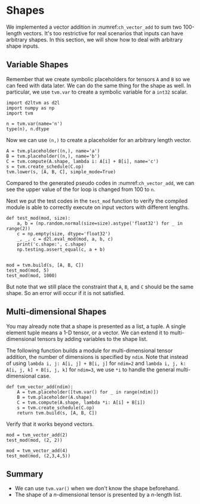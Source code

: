 # Shapes

We implemented a vector addition in :numref:`ch_vector_add` to sum two 100-length vectors. It's too restrictive for real scenarios that inputs can have arbitrary shapes. In this section, we will show how to deal with arbitrary shape inputs.

## Variable Shapes

Remember that we create symbolic placeholders for tensors `A` and `B` so we can feed with data later. We can do the same thing for the shape as well. In particular, we use `tvm.var` to create a symbolic variable for a `int32` scalar.

```{.python .input  n=1}
import d2ltvm as d2l
import numpy as np
import tvm

n = tvm.var(name='n')
type(n), n.dtype
```

Now we can use `(n,)` to create a placeholder for an arbitrary length vector. 

```{.python .input  n=3}
A = tvm.placeholder((n,), name='a')
B = tvm.placeholder((n,), name='b')
C = tvm.compute(A.shape, lambda i: A[i] + B[i], name='c')
s = tvm.create_schedule(C.op)
tvm.lower(s, [A, B, C], simple_mode=True)
```

Compared to the generated pseudo codes in :numref:`ch_vector_add`, we can see the upper value of the for loop is changed from 100 to `n`. 

Next we put the test codes in the `test_mod` function to verify the compiled module is able to correctly execute on input vectors with different lengths.  

```{.python .input  n=4}
def test_mod(mod, size):
    a, b = (np.random.normal(size=size).astype('float32') for _ in range(2))
    c = np.empty(size, dtype='float32')
    _, _, c = d2l.eval_mod(mod, a, b, c)
    print('c.shape:', c.shape)
    np.testing.assert_equal(c, a + b)
    

mod = tvm.build(s, [A, B, C])    
test_mod(mod, 5)
test_mod(mod, 1000)
```

But note that we still place the constraint that `A`, `B`, and `C` should be the same shape. So an error will occur if it is not satisfied.

## Multi-dimensional Shapes

You may already note that a shape is presented as a list, a  tuple. A single element tuple means a 1-D tensor, or a vector. We can extend it to multi-dimensional tensors by adding variables to the shape list. 

The following function builds a module for multi-dimensional tensor addition, the number of dimensions is specified by `ndim`. Note that instead of using `lambda i, j: A[i, j] + B[i, j]` for `ndim=2` and `lambda i, j, k: A[i, j, k] + B[i, j, k]` for `ndim=3`, we use `*i` to handle the general multi-dimensional case.

```{.python .input  n=5}
def tvm_vector_add(ndim):
    A = tvm.placeholder([tvm.var() for _ in range(ndim)])
    B = tvm.placeholder(A.shape)
    C = tvm.compute(A.shape, lambda *i: A[i] + B[i])
    s = tvm.create_schedule(C.op)
    return tvm.build(s, [A, B, C])    
```

Verify that it works beyond vectors.

```{.python .input}
mod = tvm_vector_add(2)
test_mod(mod, (2, 2))

mod = tvm_vector_add(4)
test_mod(mod, (2,3,4,5))
```

## Summary

- We can use `tvm.var()` when we don't know the shape beforehand. 
- The shape of a $n$-dimensional tensor is presented by a $n$-length list. 

